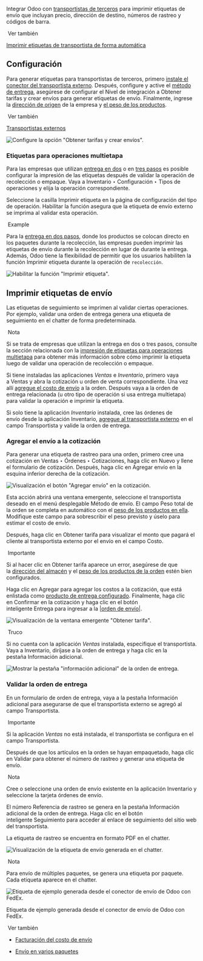 Integrar Odoo con [transportistas de terceros](https://www.odoo.com/documentation/17.0/es/applications/inventory_and_mrp/inventory/shipping_receiving/setup_configuration/third_party_shipper.html) para imprimir etiquetas de envío que incluyan precio, dirección de destino, números de rastreo y códigos de barra.

 Ver también

[Imprimir etiquetas de transportista de forma automática](https://www.odoo.com/documentation/17.0/es/applications/inventory_and_mrp/inventory/shipping_receiving/advanced_operations_shipping/print_on_validation.html#inventory-shipping-receiving-carrier-labels)

## Configuración[](https://www.odoo.com/documentation/17.0/es/applications/inventory_and_mrp/inventory/shipping_receiving/setup_configuration/labels.html#configuration "Enlazar permanentemente con este título")

Para generar etiquetas para transportistas de terceros, primero [instale el conector del transportista externo](https://www.odoo.com/documentation/17.0/es/applications/inventory_and_mrp/inventory/shipping_receiving/setup_configuration/third_party_shipper.html). Después, configure y active el [método de entrega](https://www.odoo.com/documentation/17.0/es/applications/inventory_and_mrp/inventory/shipping_receiving/setup_configuration/third_party_shipper.html#inventory-shipping-receiving-configure-delivery-method), asegúrese de configurar el Nivel de integración a Obtener tarifas y crear envíos para generar etiquetas de envío. Finalmente, ingrese la [dirección de origen](https://www.odoo.com/documentation/17.0/es/applications/inventory_and_mrp/inventory/shipping_receiving/setup_configuration/third_party_shipper.html#inventory-shipping-receiving-configure-source-address) de la empresa y [el peso de los productos](https://www.odoo.com/documentation/17.0/es/applications/inventory_and_mrp/inventory/shipping_receiving/setup_configuration/third_party_shipper.html#inventory-shipping-receiving-configure-weight).

 Ver también

[Transportistas externos](https://www.odoo.com/documentation/17.0/es/applications/inventory_and_mrp/inventory/shipping_receiving/setup_configuration/third_party_shipper.html)

![Configure la opción "Obtener tarifas y crear envíos".](https://www.odoo.com/documentation/17.0/es/_images/integration-level.png)

### Etiquetas para operaciones multietapa[](https://www.odoo.com/documentation/17.0/es/applications/inventory_and_mrp/inventory/shipping_receiving/setup_configuration/labels.html#labels-for-multi-step "Enlazar permanentemente con este título")

Para las empresas que utilizan [entrega en dos](https://www.odoo.com/documentation/17.0/es/applications/inventory_and_mrp/inventory/shipping_receiving/daily_operations/receipts_delivery_two_steps.html) o en [tres pasos](https://www.odoo.com/documentation/17.0/es/applications/inventory_and_mrp/inventory/shipping_receiving/daily_operations/delivery_three_steps.html) es posible configurar la impresión de las etiquetas después de validar la operación de recolección o empaque. Vaya a Inventario ‣ Configuración ‣ Tipos de operaciones y elija la operación correspondiente.

Seleccione la casilla Imprimir etiqueta en la página de configuración del tipo de operación. Habilitar la función asegura que la etiqueta de envío externo se imprima al validar esta operación.

 Example

Para la [entrega en dos pasos](https://www.odoo.com/documentation/17.0/es/applications/inventory_and_mrp/inventory/shipping_receiving/daily_operations/receipts_delivery_two_steps.html), donde los productos se colocan directo en los paquetes durante la recolección, las empresas pueden imprimir las etiquetas de envío durante la recolección en lugar de durante la entrega. Además, Odoo tiene la flexibilidad de permitir que los usuarios habiliten la función Imprimir etiqueta durante la operación de `recolección`.

![Habilitar la función "Imprimir etiqueta".](https://www.odoo.com/documentation/17.0/es/_images/pick-print-label.png)

## Imprimir etiquetas de envío[](https://www.odoo.com/documentation/17.0/es/applications/inventory_and_mrp/inventory/shipping_receiving/setup_configuration/labels.html#print-tracking-labels "Enlazar permanentemente con este título")

Las etiquetas de seguimiento se imprimen al validar ciertas operaciones. Por ejemplo, validar una orden de entrega genera una etiqueta de seguimiento en el chatter de forma predeterminada.

 Nota

Si se trata de empresas que utilizan la entrega en dos o tres pasos, consulte la sección relacionada con la [impresión de etiquetas para operaciones multietapa](https://www.odoo.com/documentation/17.0/es/applications/inventory_and_mrp/inventory/shipping_receiving/setup_configuration/labels.html#inventory-shipping-receiving-picking-config) para obtener más información sobre cómo imprimir la etiqueta luego de validar una operación de recolección o empaque.

Si tiene instaladas las aplicaciones _Ventas_ e _Inventario_, primero vaya a Ventas y abra la cotización u orden de venta correspondiente. Una vez allí [agregue el costo de envío](https://www.odoo.com/documentation/17.0/es/applications/inventory_and_mrp/inventory/shipping_receiving/setup_configuration/labels.html#inventory-shipping-receiving-add-shipping-quote) a la orden. Después vaya a la orden de entrega relacionada (u otro tipo de operación si usa entrega multietapa) para validar la operación e imprimir la etiqueta.

Si solo tiene la aplicación _Inventario_ instalada, cree las órdenes de envío desde la aplicación Inventario, [agregue al transportista externo](https://www.odoo.com/documentation/17.0/es/applications/inventory_and_mrp/inventory/shipping_receiving/setup_configuration/labels.html#inventory-shipping-receiving-validate-print-label) en el campo Transportista y valide la orden de entrega.

### Agregar el envío a la cotización[](https://www.odoo.com/documentation/17.0/es/applications/inventory_and_mrp/inventory/shipping_receiving/setup_configuration/labels.html#add-shipping-on-quotation "Enlazar permanentemente con este título")

Para generar una etiqueta de rastreo para una orden, primero cree una cotización en Ventas ‣ Órdenes ‣ Cotizaciones, haga clic en Nuevo y llene el formulario de cotización. Después, haga clic en Agregar envío en la esquina inferior derecha de la cotización.

![Visualización el botón "Agregar envío" en la cotización.](https://www.odoo.com/documentation/17.0/es/_images/add-shipping-button.png)

Esta acción abrirá una ventana emergente, seleccione el transportista deseado en el menú desplegable Método de envío. El campo Peso total de la orden se completa en automático con el [peso de los productos en ella](https://www.odoo.com/documentation/17.0/es/applications/inventory_and_mrp/inventory/shipping_receiving/setup_configuration/third_party_shipper.html#inventory-shipping-receiving-configure-weight). Modifique este campo para sobrescribir el peso previsto y úselo para estimar el costo de envío.

Después, haga clic en Obtener tarifa para visualizar el monto que pagará el cliente al transportista externo por el envío en el campo Costo.

 Importante

Si al hacer clic en Obtener tarifa aparece un error, asegúrese de que la [dirección del almacén](https://www.odoo.com/documentation/17.0/es/applications/inventory_and_mrp/inventory/shipping_receiving/setup_configuration/third_party_shipper.html#inventory-shipping-receiving-configure-source-address) y el [peso de los productos de la orden](https://www.odoo.com/documentation/17.0/es/applications/inventory_and_mrp/inventory/shipping_receiving/setup_configuration/third_party_shipper.html#inventory-shipping-receiving-configure-weight) estén bien configurados.

Haga clic en Agregar para agregar los costos a la cotización, que está enlistada como [producto de entrega configurado](https://www.odoo.com/documentation/17.0/es/applications/inventory_and_mrp/inventory/shipping_receiving/setup_configuration/delivery_method.html#inventory-shipping-receiving-delivery-product). Finalmente, haga clic en Confirmar en la cotización y haga clic en el botón inteligente Entrega para ingresar a la [|orden de envío|](https://www.odoo.com/documentation/17.0/es/applications/inventory_and_mrp/inventory/shipping_receiving/setup_configuration/labels.html#id2).

![Visualización de la ventana emergente "Obtener tarifa".](https://www.odoo.com/documentation/17.0/es/_images/get-rate.png)

 Truco

Si no cuenta con la aplicación _Ventas_ instalada, especifique el transportista. Vaya a Inventario, diríjase a la orden de entrega y haga clic en la pestaña Información adicional.

![Mostrar la pestaña "información adicional" de la orden de entrega.](https://www.odoo.com/documentation/17.0/es/_images/additional-info-tab.png)

### Validar la orden de entrega[](https://www.odoo.com/documentation/17.0/es/applications/inventory_and_mrp/inventory/shipping_receiving/setup_configuration/labels.html#validate-delivery-order "Enlazar permanentemente con este título")

En un formulario de orden de entrega, vaya a la pestaña Información adicional para asegurarse de que el transportista externo se agregó al campo Transportista.

 Importante

Si la aplicación _Ventas_ no está instalada, el transportista se configura en el campo Transportista.

Después de que los artículos en la orden se hayan empaquetado, haga clic en Validar para obtener el número de rastreo y generar una etiqueta de envío.

 Nota

Cree o seleccione una orden de envío existente en la aplicación Inventario y seleccione la tarjeta órdenes de envío.

El número Referencia de rastreo se genera en la pestaña Información adicional de la orden de entrega. Haga clic en el botón inteligente Seguimiento para acceder al enlace de seguimiento del sitio web del transportista.

La etiqueta de rastreo se encuentra en formato PDF en el chatter.

![Visualización de la etiqueta de envío generada en el chatter.](https://www.odoo.com/documentation/17.0/es/_images/shipping-label.png)

 Nota

Para envío de múltiples paquetes, se genera una etiqueta por paquete. Cada etiqueta aparece en el chatter.

![Etiqueta de ejemplo generada desde el conector de envío de Odoo con FedEx.](https://www.odoo.com/documentation/17.0/es/_images/sample-label.png)

Etiqueta de ejemplo generada desde el conector de envío de Odoo con FedEx.[](https://www.odoo.com/documentation/17.0/es/applications/inventory_and_mrp/inventory/shipping_receiving/setup_configuration/labels.html#id1 "Enlace permanente a esta imagen")

 Ver también

- [Facturación del costo de envío](https://www.odoo.com/documentation/17.0/es/applications/inventory_and_mrp/inventory/shipping_receiving/advanced_operations_shipping/invoicing.html)
    
- [Envío en varios paquetes](https://www.odoo.com/documentation/17.0/es/applications/inventory_and_mrp/inventory/shipping_receiving/advanced_operations_shipping/multipack.html)